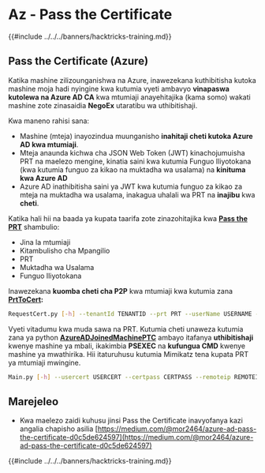 # Az - Pass the Certificate

{{#include ../../../banners/hacktricks-training.md}}

## Pass the Certificate (Azure)

Katika mashine zilizounganishwa na Azure, inawezekana kuthibitisha kutoka mashine moja hadi nyingine kwa kutumia vyeti ambavyo **vinapaswa kutolewa na Azure AD CA** kwa mtumiaji anayehitajika (kama somo) wakati mashine zote zinasaidia **NegoEx** utaratibu wa uthibitishaji.

Kwa maneno rahisi sana:

- Mashine (mteja) inayozindua muunganisho **inahitaji cheti kutoka Azure AD kwa mtumiaji**.
- Mteja anaunda kichwa cha JSON Web Token (JWT) kinachojumuisha PRT na maelezo mengine, kinatia saini kwa kutumia Funguo Iliyotokana (kwa kutumia funguo za kikao na muktadha wa usalama) na **kinituma kwa Azure AD**
- Azure AD inathibitisha saini ya JWT kwa kutumia funguo za kikao za mteja na muktadha wa usalama, inakagua uhalali wa PRT na **inajibu** kwa **cheti**.

Katika hali hii na baada ya kupata taarifa zote zinazohitajika kwa [**Pass the PRT**](pass-the-prt.md) shambulio:

- Jina la mtumiaji
- Kitambulisho cha Mpangilio
- PRT
- Muktadha wa Usalama
- Funguo Iliyotokana

Inawezekana **kuomba cheti cha P2P** kwa mtumiaji kwa kutumia zana [**PrtToCert**](https://github.com/morRubin/PrtToCert)**:**
```bash
RequestCert.py [-h] --tenantId TENANTID --prt PRT --userName USERNAME --hexCtx HEXCTX --hexDerivedKey HEXDERIVEDKEY [--passPhrase PASSPHRASE]
```
Vyeti vitadumu kwa muda sawa na PRT. Kutumia cheti unaweza kutumia zana ya python [**AzureADJoinedMachinePTC**](https://github.com/morRubin/AzureADJoinedMachinePTC) ambayo itafanya **uthibitishaji** kwenye mashine ya mbali, ikakimbia **PSEXEC** na **kufungua CMD** kwenye mashine ya mwathirika. Hii itaturuhusu kutumia Mimikatz tena kupata PRT ya mtumiaji mwingine.
```bash
Main.py [-h] --usercert USERCERT --certpass CERTPASS --remoteip REMOTEIP
```
## Marejeleo

- Kwa maelezo zaidi kuhusu jinsi Pass the Certificate inavyofanya kazi angalia chapisho asilia [https://medium.com/@mor2464/azure-ad-pass-the-certificate-d0c5de624597](https://medium.com/@mor2464/azure-ad-pass-the-certificate-d0c5de624597)

{{#include ../../../banners/hacktricks-training.md}}
